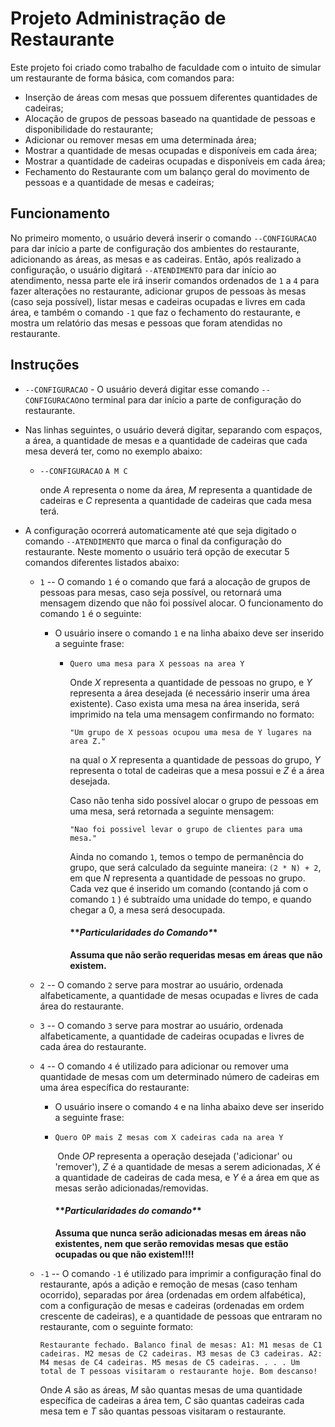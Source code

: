 # **Projeto Administração de Restaurante**



Este projeto foi criado como trabalho de faculdade com o intuito de simular um restaurante de forma básica, com comandos para:

* Inserção de áreas com mesas que possuem diferentes quantidades de cadeiras;
* Alocação de grupos de pessoas baseado na quantidade de pessoas e disponibilidade do restaurante;
* Adicionar ou remover mesas em uma determinada área;
* Mostrar a quantidade de mesas ocupadas e disponíveis em cada área;
* Mostrar a quantidade de cadeiras ocupadas e disponíveis em cada área;
* Fechamento do Restaurante com um balanço geral do movimento de pessoas e a quantidade de mesas e cadeiras;

## Funcionamento

No primeiro momento, o usuário deverá inserir o comando `--CONFIGURACAO` para dar início a parte de configuração dos ambientes do restaurante, adicionando as áreas, as mesas e as cadeiras. Então, após realizado a configuração, o usuário digitará `--ATENDIMENTO` para dar início ao atendimento, nessa parte ele irá inserir comandos ordenados de `1` a `4` para fazer alterações no restaurante, adicionar grupos de pessoas às mesas (caso seja possível), listar mesas e cadeiras ocupadas e livres em cada área, e também o comando `-1` que faz o fechamento do restaurante, e mostra um relatório das mesas e pessoas que foram atendidas no restaurante.

## Instruções

* `--CONFIGURACAO` - O usuário deverá digitar esse comando `--CONFIGURACAO`no terminal para dar início a parte de configuração do restaurante.

* Nas linhas seguintes, o usuário deverá digitar, separando com espaços, a área, a quantidade de mesas e a quantidade de cadeiras que cada mesa deverá ter, como no exemplo abaixo:

  * `--CONFIGURACAO`
    `A M C`

    onde _A_ representa o nome da área, *M* representa a quantidade de cadeiras e *C* representa a quantidade de cadeiras que cada mesa terá.

* A configuração ocorrerá automaticamente até que seja digitado o comando `--ATENDIMENTO` que marca o final da configuração do restaurante. Neste momento o usuário terá opção de executar 5 comandos diferentes listados abaixo:

  * `1`  -- O comando `1` é o comando que fará a alocação de grupos de pessoas para mesas, caso seja possível, ou retornará uma mensagem dizendo que não foi possível alocar. O funcionamento do comando `1` é o seguinte:

    * O usuário insere o comando `1` e na linha abaixo deve ser inserido a seguinte frase:

      * `Quero uma mesa para X pessoas na area Y`

        Onde *X* representa a quantidade de pessoas no grupo, e *Y* representa a área desejada (é necessário inserir uma área existente). Caso exista uma mesa na área inserida, será imprimido na tela uma mensagem confirmando no formato:
        
        `"Um grupo de X pessoas ocupou uma mesa de Y lugares na area Z."`
        
        na qual o _X_ representa a quantidade de pessoas do grupo, _Y_ representa o total de cadeiras que a mesa possui e _Z_ é a área desejada.
        
        Caso não tenha sido possível alocar o grupo de pessoas em uma mesa, será retornada a seguinte mensagem:
        
        `"Nao foi possivel levar o grupo de clientes para uma mesa."`
        
        Ainda no comando `1`, temos o tempo de permanência do grupo, que será calculado da seguinte maneira: `(2 * N) + 2`, em que _N_ representa a quantidade de pessoas no grupo. Cada vez que é inserido um comando (contando já com o comando `1` ) é subtraído uma unidade do tempo, e quando chegar a 0, a mesa será desocupada.
        
        
        
        #### ***\**Particularidades do Comando\**\***
        
        **Assuma que não serão requeridas mesas em áreas que não existem.**
        
        
    
  * `2` -- O comando `2` serve para mostrar ao usuário, ordenada alfabeticamente, a quantidade de mesas ocupadas e livres de cada área do restaurante.

  * `3` -- O comando `3` serve para mostrar ao usuário, ordenada alfabeticamente, a quantidade de cadeiras ocupadas e livres de cada área do restaurante.

  * `4` -- O comando `4` é utilizado para adicionar ou remover uma quantidade de mesas com um determinado número de cadeiras em uma área específica do restaurante:

    * O usuário insere o comando `4` e na linha abaixo deve ser inserido a seguinte frase:

    * `Quero OP mais Z mesas com X cadeiras cada na area Y` 

      ​	Onde _OP_ representa a operação desejada ('adicionar' ou 'remover'),  _Z_ é a quantidade de mesas a serem adicionadas, _X_ é a quantidade de cadeiras de cada mesa, e _Y_ é a área em que as mesas serão adicionadas/removidas.

      #### ***\**Particularidades do comando\**\***

      **Assuma que nunca serão adicionadas mesas em áreas não existentes, nem que serão removidas mesas que estão ocupadas ou que não existem!!!!**

  * `-1` -- O comando `-1` é utilizado para imprimir a configuração final do restaurante, após a adição e remoção de mesas (caso tenham ocorrido), separadas por área (ordenadas em ordem alfabética), com a configuração de mesas e cadeiras (ordenadas em ordem crescente de cadeiras), e a quantidade de pessoas que entraram no restaurante, com o seguinte formato:

    `Restaurante fechado.
    Balanco final de mesas:
    A1:
     M1 mesas de C1 cadeiras.
     M2 mesas de C2 cadeiras.
     M3 mesas de C3 cadeiras.
    A2:
     M4 mesas de C4 cadeiras.
     M5 mesas de C5 cadeiras.
    .
    .
    .
    Um total de T pessoas visitaram o restaurante hoje.
    Bom descanso!`

    

    Onde _A_ são as áreas, _M_ são quantas mesas de uma quantidade específica de cadeiras a área tem, _C_ são quantas cadeiras cada mesa tem e _T_ são quantas pessoas visitaram o restaurante.